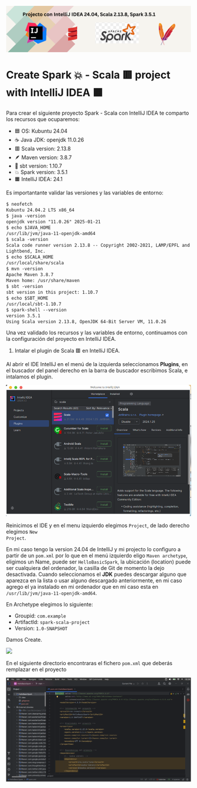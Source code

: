 ![](https://raw.githubusercontent.com/gabrielfernando01/spark/master/HelloBasicSpark/images/cover_project.png)

# Create Spark 💥 - Scala 🟥 project with IntelliJ IDEA 🟧

Para crear el siguiente proyecto Spark - Scala con IntelliJ IDEA te comparto los recursos que ocuparemos:

- 🟦 OS: Kubuntu 24.04
- ☕ Java JDK: openjdk 11.0.26
- 🟥 Scala version: 2.13.8
- 🪶 Maven version: 3.8.7
- 🔌 sbt version: 1.10.7
- 💥 Spark version: 3.5.1
- 🟧 IntelliJ IDEA: 24.1

Es importantante validar las versiones y las variables de entorno:

```
$ neofetch
Kubuntu 24.04.2 LTS x86_64
$ java -version
openjdk version "11.0.26" 2025-01-21
$ echo $JAVA_HOME
/usr/lib/jvm/java-11-openjdk-amd64
$ scala -version
Scala code runner version 2.13.8 -- Copyright 2002-2021, LAMP/EPFL and Lightbend, Inc.
$ echo $SCALA_HOME
/usr/local/share/scala
$ mvn -version
Apache Maven 3.8.7
Maven home: /usr/share/maven
$ sbt -version
sbt version in this project: 1.10.7
$ echo $SBT_HOME
/usr/local/sbt-1.10.7
$ spark-shell --version
version 3.5.1
Using Scala version 2.13.8, OpenJDK 64-Bit Server VM, 11.0.26
```

Una vez validado los recursos y las variables de entorno, continuamos con la configuración del proyecto en IntelliJ IDEA.

1. Intalar el plugin de Scala 🟥 en IntelliJ IDEA.

Al abrir el IDE IntelliJ en el menú de la izquierda seleccionamos **Plugins**, en el buscador del panel derecho en la barra de buscador escribimos Scala, e intalamos el plugin.

![](https://raw.githubusercontent.com/gabrielfernando01/spark/master/HelloBasicSpark/images/plugin_scala.png)

Reinicimos el IDE y en el menu izquierdo elegimos <code>Project</code>, de lado derecho elegimos <code>New Project</code>.

En mi caso tengo la version 24.04 de IntelliJ y mi projecto lo configuro a partir de un <code>pom.xml</code> por lo que en el menú izquierdo eligo <code>Maven archetype</code>, eligimos un Name, puede ser <code>HelloBasicSpark</code>, la ubicación (location) puede ser cualquiera del ordenador, la casilla de Git de momento la dejo desactivada. Cuando seleccionamos el **JDK** puedes descargar alguno que aparezca en la lista o usar alguno descargado anteriormente, en mi caso agrego el ya instalado en mi ordenador que en mi caso esta en <code>/usr/lib/jvm/java-11-openjdk-amd64</code>.

En Archetype elegimos lo siguiente:

- Groupid: <code>com.example</code>
- Artifactld: <code>spark-scala-project</code>
- Version: <code>1.0-SNAPSHOT</code>

Damos Create.

![](https://raw.githubusercontent.com/gabrielfernando01/spark/master/HelloBasicSpark/images/maven_architype.png)

En el siguiente directorio encontraras el fichero <code>pom.xml</code> que deberás remplazar en el proyecto 

![](https://raw.githubusercontent.com/gabrielfernando01/spark/master/HelloBasicSpark/images/pom.png)